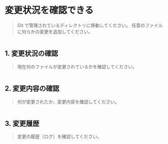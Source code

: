 # 変更状況を確認できる
> Git で管理されているディレクトリに移動してください。
> 任意のファイルに何らかの変更を追加してください。

```ubuntu

```

## 1. 変更状況の確認
> 現在何のファイルが変更されているかを確認してください。
```ubuntu

```

## 2. 変更内容の確認
> 何が変更されたか、変更内容を確認してください。
```ubuntu

```

## 3. 変更履歴
> 変更の履歴（ログ）を確認してください。
```ubuntu

```
